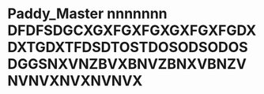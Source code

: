 # Paddy_Master   nnnnnnn    DFDFSDGCXGXFGXFGXGXFGXFGDXDXTGDXTFDSDTOSTDOSODSODOSDGGSNXVNZBVXBNVZBNXVBNZVNVNVXNVXNVNVX
